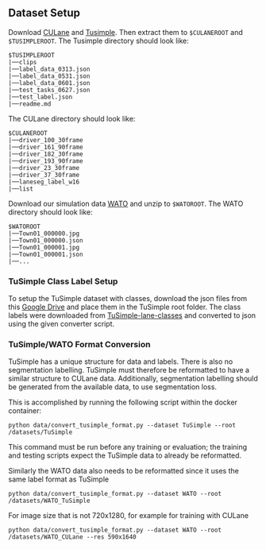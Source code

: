 ## Dataset Setup
Download [CULane](https://xingangpan.github.io/projects/CULane.html) and [Tusimple](https://github.com/TuSimple/tusimple-benchmark/issues/3). 
Then extract them to `$CULANEROOT` and `$TUSIMPLEROOT`. 
The Tusimple directory should look like:
```
$TUSIMPLEROOT
|──clips
|──label_data_0313.json
|──label_data_0531.json
|──label_data_0601.json
|──test_tasks_0627.json
|──test_label.json
|──readme.md
```
The CULane directory should look like:
```
$CULANEROOT
|──driver_100_30frame
|──driver_161_90frame
|──driver_182_30frame
|──driver_193_90frame
|──driver_23_30frame
|──driver_37_30frame
|──laneseg_label_w16
|──list
```
Download our simulation data [WATO](https://drive.google.com/drive/folders/19kydbyO17dtieTar_5AS0hnXHDMHE4lk?usp=sharing)
and unzip to `$WATOROOT`.
The WATO directory should look like:
```
$WATOROOT
|──Town01_000000.jpg
|──Town01_000000.json
|──Town01_000001.jpg
|──Town01_000001.json
|──...
```

### TuSimple Class Label Setup
To setup the TuSimple dataset with classes, download the json files from this 
[Google Drive](https://drive.google.com/drive/folders/1sMA7pdknqwRunami5ZWdmZlAsSoM44Cv?usp=sharing) 
and place them in the TuSimple root folder. The class labels were downloaded from 
[TuSimple-lane-classes](https://github.com/fabvio/TuSimple-lane-classes) and converted to json using the given 
converter script.

### TuSimple/WATO Format Conversion

TuSimple has a unique structure for data and labels. There is also no segmentation labelling.
TuSimple must therefore be reformatted to have a similar structure to CULane data. Additionally,
segmentation labelling should be generated from the available data, to use segmentation loss.

This is accomplished by running the following script within the docker container:
```
python data/convert_tusimple_format.py --dataset TuSimple --root /datasets/TuSimple
```
This command must be run before any training or evaluation; the training and testing
scripts expect the TuSimple data to already be reformatted.

Similarly the WATO data also needs to be reformatted since it uses the same label format as TuSimple 
```
python data/convert_tusimple_format.py --dataset WATO --root /datasets/WATO_TuSimple
```
For image size that is not 720x1280, for example for training with CULane
```
python data/convert_tusimple_format.py --dataset WATO --root /datasets/WATO_CULane --res 590x1640
```